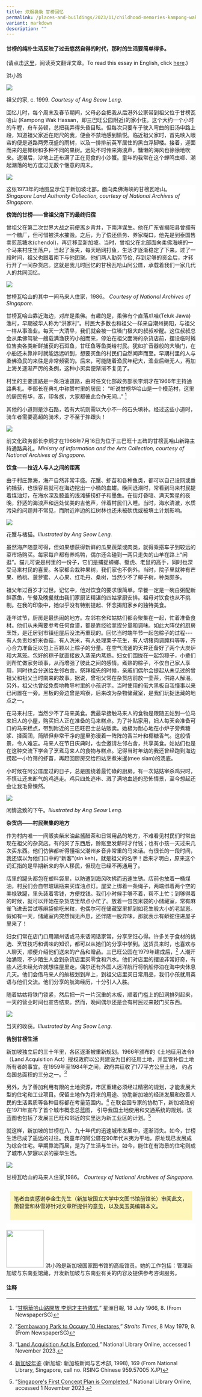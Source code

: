 ```yaml
---
title: 炊烟袅袅 甘榜回忆
permalink: /places-and-buildings/2023/11/childhood-memories-kampong-wak-hassan-chinese/
variant: markdown
description: ""
---
```


####  甘榜的纯朴生活反映了过去悠然自得的时代，那时的生活要简单得多。<br>
(请点击[这里](https://biblioasia.nlb.gov.sg/places-and-buildings/2023/11/childhood-memories-kampong-wak-hassan/)，阅读英文翻译文章。To read this essay in English, click [here](https://biblioasia.nlb.gov.sg/places-and-buildings/2023/11/childhood-memories-kampong-wak-hassan/).)

洪小玲

![](/images/Online%20Only%20Articles/A%20Slice%20of%20Kampong%20Life/grandfather_house.png)
<div style="background-color: white;">祖父的家, c. 1999. <i>Courtesy of Ang Seow Leng.</i></div>

回忆儿时，每个周末及春节期间，父母必会把我从后港外公家带到祖父位于甘榜瓦哈山 (Kampong Wak Hassan，即三巴旺公园附近)的家小住。这个大约一个小时的车程，舟车劳顿，总把我弄得头昏目眩。但每次只要车子驶入弯曲的旧汤申路上段，知道祖父家近在咫尺的我，便会不禁地感到愉悦。临近祖父家时，首先映入眼帘的便是道路两旁茂盛的雨树，以及一排排前英军居住的黑白浮脚楼。接着，迎面而来的是椰树和多种不同的果树。远处不时传来海浪声，慵懒的海风也徐徐地吹来。退潮后，沙地上还布满了正在觅食的小沙蟹。童年的我常在这个蝉鸣虫喞、潮起潮落的地方度过无数个惬意的周末。

![](/images/Online%20Only%20Articles/A%20Slice%20of%20Kampong%20Life/kampong_wak_hassan_map.png)
<div style="background-color: white;"> 这张1973年的地图显示位于新加坡北部，面向柔佛海峡的甘榜瓦哈山。<i>Singapore Land Authority Collection, courtesy of National Archives of Singapore.</i></div>

**傍海的甘榜——曾祖父南下的最终归宿**

曾祖父在第二次世界大战之前便离乡背井，下南洋谋生。他在广东省揭阳县曾拥有一个糖厂，但可惜被洪水摧毁。之后，为了偿还债务、养家糊口，他先是到泰国售卖煎蕊糖水(chendol)，再迁移至新加坡。当时，曾祖父在北部面向柔佛海峡的一个马来村庄里落户，当起了渔夫，每天晒网打鱼，生活才逐渐稳定了下来。过了一段时间，祖父也跟着南下与他团聚。他们两人勤劳节俭, 存到足够的资金后，才转行开了一间杂货店。这就是我儿时回忆的甘榜瓦哈山阿公厝，承载着我们一家几代人的共同回忆。

![](/images/Online%20Only%20Articles/A%20Slice%20of%20Kampong%20Life/malay_attap_house.png)
<div style="background-color: white;">甘榜瓦哈山的其中一间马来人住家，1986。 <i>Courtesy of National Archives of Singapore.</i></div>

甘榜瓦哈山靠近海边，对岸是柔佛。有趣的是，柔佛有个直落爪哇(Teluk Jawa)渔村，早期被华人称为“洪家村”。村民大多数也和祖父一样来自潮州揭阳，与祖父一样从事渔业。每天一大清早，我们就会被一位嗓门极大的叔叔吵醒。这位叔叔总会从柔佛驾驶一艘载满渔获的小船而来，停泊在祖父面海的杂货店前，摆设临时摊位售卖各类新鲜捕获的石斑鱼，甘旺鱼等鱼类给村民。犹如扩音器般的大嗓门，在小船还未靠岸时就能远远听到，想要买鱼的村民们自然闻声而至。早期村里的人与柔佛渔民的来往是非常频密的。后来，可能随着渔民年纪大，渔业后继无人，再加上海关逐渐严厉的条例，这种小买卖便渐渐不复见了。

村里的主要道路是一条泊油道路，由时任文化部政务部长李炯才在1966年主持通路典礼。李部长在典礼中称赞村里的居民： “听说甘榜华哈山是一个模范村，这里的居民有华，巫，印各族，大家都彼此合作无间…” [^1]  

其他的小道则是沙石路，若有大坑则需以大小不一的石头填补。经过这些小道时，骑车者需要高超的骑术，才不至于摔跟头！

![](/images/Online%20Only%20Articles/A%20Slice%20of%20Kampong%20Life/minister_of_state.png)
<div style="background-color: white;">前文化政务部长李炯才在1966年7月16日为位于三巴旺十五碑的甘榜瓦哈山新路主持通路典礼。<i>Ministry of Information and the Arts Collection, courtesy of National Archives of Singapore.</i></div>

**饮食——拉近人与人之间的距离**

由于村庄靠海，海产自然非常丰盛。花蟹、虾苗和各种鱼类，都可以自己设网或垂钓捕获，也很容易就可在海边挖出一小桶的血蚶。晚间退潮时，常看到马来村民提着煤油灯，在海水深及膝盖的浅滩捕捞虾子和墨鱼。在街灯昏暗、满天繁星的夜晚，舒适的海浪声和远处优美的吉他声，伴着村民们入睡。当时，海水清澈，水质污染的问题并不常见，而附近岸边的红树林也还未被砍伐或被填土计划影响。

![](/images/Online%20Only%20Articles/A%20Slice%20of%20Kampong%20Life/flower_crabs.png)
<div style="background-color: white;">花蟹与橘猫。<i>Illustrated by Ang Seow Leng.</i></div>

虽然海产随意可得，但如果想获得新鲜的瓜果蔬菜或肉类，就得乘搭车子到较远的菜市场购买。每家每户都有养鸡鸭，偶尔还会碰到一两只走失的山羊在路上“闲逛”。猫儿可说是村里的一份子，它们是捕捉蟑螂、壁虎、老鼠的高手，同时也深受马来村民的喜爱。各家都会栽种果树，我们家也不例外。当时，院子里就种有芒果、杨桃、菠萝蜜、人心果、红毛丹、桑树，当然少不了椰子树，种类颇多。

祖父年过百岁才过世。记忆中，他对饮食的要求很简单。早餐一定是一碗白粥配新鲜蒸鱼，午餐及晚餐就由我们家厨艺精湛的四姑掌厨安排。祖母对饮食也从不挑剔。在我的印象中，她似乎没有特别提起、怀念揭阳家乡的独特美食。

逢年过节，厨房是最热闹的地方。左邻右舍和姑姑们都会聚集在一起，忙着准备食材。他们从未需要参考任何食谱，都是靠经验拿捏分量和调味。如此大阵仗的厨房烹饪，是迁居到市镇组屋后没法再重现的。回忆当时端午节一起包粽子的过程\---有人负责炒虾米香菇，有人洗米，有人处理栗子花生，有人切猪肉调腌料等等，齐心合力准备足以包上百颗以上粽子的分量。在空气流通的天井还备好了两个大炭炉和大蒸笼。包好的粽子就直接放入蒸笼内蒸熟。妇女们围拢在一起包粽子，小辈们则帮忙做家务琐事，从而增强了彼此之间的感情。煮熟的粽子，不仅自己家人享用，同时也会分送给左邻右舍。祭拜祖先的时候，亲戚们偶尔会提起从未见过的曾祖父和祖父当时南来的故事。据说，曾祖父常在杂货店前放一壶茶，供路人解渴。另外，祖父也曾经免费地教导村里的小孩识字。当时使用的偌大黑板自我懂事以来已闲置在一旁。黑板的旁边曾是鸡寮，后来改为杂物储藏室，是我们玩捉迷藏的地点之一。

在马来村庄，当然少不了马来美食。我最早接触马来人的食物是跟随五姑到一位马来妇人的小屋，购买妇人正在准备的马来糕点。为了补贴家用，妇人每天会准备可口的马来糕点，带到附近的三巴旺巴士总站贩卖。她极为耐心地在小炉子旁煮糖浆、揉面团，简陋但非常干净的屋里弥漫着一阵阵的香兰叶和椰糖香气。这般情景，令人难忘。马来人在节日庆典时，也会邀请左邻右舍，共享美食。姑姑们也是在这种交流下学会了烹煮马来人的食物与糕点。记得当时年幼的我还曾经跑到海边捞起一小竹筛的虾苗，再赶回厨房交给四姑烹煮米暹(mee siam)的汤底。

小时候在阿公厝度过的日子，总是围绕着最忙碌的厨房。有一次姑姑宰杀鸡只时，不慎让还未断气的鸡逃走。鸡只四处逃串、溅了满地血迹的恐怖情景，至今想起还会让我毛骨悚然。

![](/images/Online%20Only%20Articles/A%20Slice%20of%20Kampong%20Life/riding_a_bike.png)
<div style="background-color: white;">闲情逸致的下午。<i>Illustrated by Ang Seow Leng.</i></div>

**杂货店——村民聚集的地方**

作为村内唯一一间贩卖柴米油盐酱醋茶和日常用品的地方，不难看见村民们时常出现在祖父的杂货店。有的买了东西后，赊账至发薪时才付钱；也有小孩一天过来几次买东西。他们仿佛都听得懂祖父潮州乡音非常重的马来话。有很长的一段时间，我还误以为他们口中的“新客”(sin keh)，就是祖父的名字！后来才明白，原来这个词汇指的是早期新来的华人移民，但现在已经不再通用了。

店里的罐头都包在塑料袋里，以防遭到海风吹拂而迅速生锈。店前也放着一桶煤油，村民们会自带玻璃瓶来买煤油点灯。屋梁上绑着一条绳子，两端绑着两个空的美禄铁罐，里头装着零钱，方便找钱。我们小时候手够不着，帮不上忙；到够得着的时候，就可以开始在杂货店里帮点小忙了。放着一包包米袋的小储藏室，常有麻雀飞进去尝试啄麻袋偷吃米粒，也偶尔可在储藏室里抓到如花生般大小的老鼠崽。假如有一天，储藏室内突然悄无声息，还伴随一股异味，那就表示有蟒蛇住进屋子里来了！

妇女们常在店门口用潮州话或马来话闲话家常，分享烹饪心得。许多关于食材的挑选、烹饪技巧和调味的知识，都可以从她们的分享中学到。送货员来时，也喜欢与人聊天，顺便介绍他们送来的产品和赠品。三巴旺公园在1979年建成后，[^2] 人潮开始涌现，不少陌生人会到杂货店里买零食和汽水。他们对店里的摆设非常好奇，有些人还未经允许就想往屋里走。偶尔还有外国人远洋航行将帆船停泊在海中央休息几天。他们会借马来人的舢板划到岸上，到祖父店里买日常用品，我们小孩就用英语与他们交流。他们分享的航海经历，十分引人入胜。

随着姑姑将铁门锁紧，然后把一片一片沉重的木板，顺着门槛上的凹洞排列起来，一天的营业时间也宣告结束。然而，晚间偶尔还是会有村民过来敲门买东西。

![](/images/Online%20Only%20Articles/A%20Slice%20of%20Kampong%20Life/fishermen.png)
<div style="background-color: white;">当天的收获。<i>Illustrated by Ang Seow Leng.</i></div>

**告别甘榜生活**

新加坡独立后的三十年里，各区逐渐被重新规划。1966年颁布的《土地征用法令》（Land Acquisition Act）授权政府以公共建设为目的征用土地，并监管补偿土地所有者的事宜。在1959年至1984年之间，政府共征收了177平方公里土地， 约占岛国总面积的三分之一。[^3]

另外，为了善加利用有限的土地资源，市区重建必须经过精密的规划，才能发展大型的住宅和工业项目。保留土地作为将来的用途、协助新加坡的经济发展和改善人民的生活素质等各种目标都在考量范围内。[^4] 在联合国专家的协助下，新加坡政府在1971年宣布了首个城市概念总蓝图， 引导我国土地使用和交通系统的规划。该蓝图也包括了发展三巴旺和邻近的实里达为新工业区的计划。[^5] &nbsp;

就这样，新加坡的甘榜在八、九十年代的迅速城市发展中，逐渐消失。如今，甘榜生活已成了遥远的过往。我童年的阿公厝在90年代末夷为平地，原址现已发展成为综合住宅。早期靠海而居，是为了生活与生计。如今，能住在有海景的住宅则成了城市人梦寐以求的豪华生活。

![](/images/Online%20Only%20Articles/A%20Slice%20of%20Kampong%20Life/malay_houses.png)
<div style="background-color: white;">甘榜瓦哈山的马来人住家,1986。 <i>Courtesy of National Archives of Singapore.</i></div><br>

 <div style="background-colour: white; padding:10px; margin: 10px; background: #fff6ba;">笔者由衷感谢李金生先生（新加坡国立大学中文图书馆前馆长）审阅此文，萧碧莹和林雪婷针对文章所提供的意见，以及吴玉美编辑本文。<br><br></div>


	
<div style="background-color: white;">
<br>
<img style="width: 100px; height: 100px;" src="/images/Authors/Ang_Seow_Leng.png">
洪小玲是新加坡国家图书馆的高级馆员。她的工作包括：管理新加坡与东南亚馆藏，开发新加坡与东南亚有关的内容及提供参考咨询服务。</div>

#### **注释**

[^1]: “[甘榜華哈山路開放 李炯才主持儀式](http://eresources.nlb.gov.sg/newspapers/Digitised/Article/scjp19660718-1.2.35.5),” 星洲日報, 18 July 1966, 8. (From NewspaperSG)

[^2]: “[Sembawang Park to Occupy 10 Hectares](http://eresources.nlb.gov.sg/newspapers/Digitised/Article/straitstimes19790508-1.2.53),” _Straits Times_, 8 May 1979, 9. (From NewspaperSG)

[^3]: “[Land Acquisition Act Is Enforced](https://www.nlb.gov.sg/main/article-detail?cmsuuid=1f669eff-bc82-49d1-a27c-2624e4cab8c6),” National Library Online, accessed 1 November 2023.

[^4]: [新加坡年鉴](https://catalogue.nlb.gov.sg/search/card?recordId=84477932) (新加坡: 新加坡新闻与艺术部, 1998), 169 (From National Library, Singapore, call no. RSING Chinese 959.57005 XJP)

[^5]: “[Singapore's First Concept Plan is Completed](https://www.nlb.gov.sg/main/article-detail?cmsuuid=c4c0b6bf-d674-4851-a3d4-fcc0b9d785d2),” National Library Online, accessed 1 November 2023.
